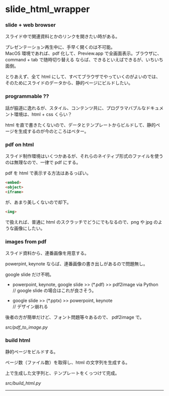 # slide_html_wrapper  


### slide + web browser  

スライド中で関連資料とかのリンクを開きたい時がある。   

プレゼンテーション再生中に、手早く開くのは不可能。  
MacOS 環境であれば、pdf 化して、Preview.app で全画面表示。ブラウザに、command + tab で随時切り替える
ならば、できるといえばできるが、いちいち面倒。  

とりあえず、全て html にして、すべてブラウザでやっていくのがよいのでは、そのためにスライドのデータから、静的ページにビルドしたい。  


### programmable ??

話が脇道に逸れるが、スタイル、コンテンツ共に、プログラマバブルなドキュメント環境は、html + css くらい？  

html を直で書きたくないので、データとテンプレートからビルドして、静的ページを生成するのが今のところはベター。  


### pdf on html  

スライド制作環境はいくつかあるが、それらのネイティブ形式のファイルを使うのは無理なので、一律で pdf にする。  

pdf を html で表示する方法はあるっぽい。  
```html
<embed>
<object>
<iframe>
```

が、あまり美しくないので却下。  
```html
<img>
```
で扱えれば、普通に html のスクラッチでどうにでもなるので、png や jpg のような画像にしたい。  


### images from pdf  

スライド資料から、連番画像を用意する。  

powerpint, keynote ならば、連番画像の書き出しがあるので問題無し。  

google slide だけ不明。  

- powerpoint, keynote, google slide >> (*.pdf) >> pdf2image via Python  
  // google slide の場合はこれが良さそう。  

- google slide >> (*.pptx) >> powerpoint, keynote  
  // デザイン崩れる  

後者の方が簡単だけど、フォント問題等々あるので、 pdf2image で。  

*src/pdf_to_image.py*


### build html  

静的ページをビルドする。  

ページ数（ファイル数）を取得し、html の文字列を生成する。  

上で生成した文字列と、テンプレートをくっつけて完成。  

*src/build_html.py*


---  